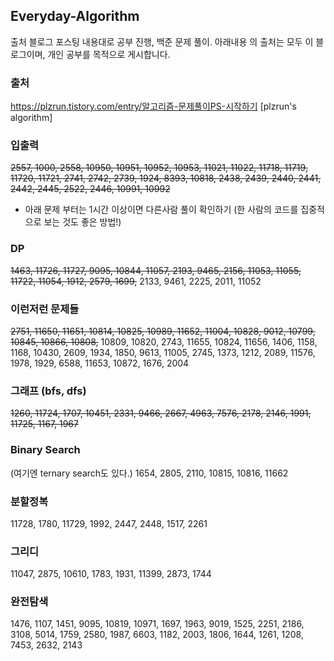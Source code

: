 ## Everyday-Algorithm
출처 블로그 포스팅 내용대로 공부 진행, 백준 문제 풀이.
아래내용 의 출처는 모두 이 블로그이며, 개인 공부를 목적으로 게시합니다.

### 출처
https://plzrun.tistory.com/entry/알고리즘-문제풀이PS-시작하기 [plzrun's algorithm]

### 입출력

~~2557, 1000, 2558, 10950, 10951, 10952, 10953, 11021, 11022, 11718, 11719, 11720, 11721, 2741, 2742, 2739, 1924, 8393, 10818, 2438, 2439, 2440, 2441, 2442, 2445, 2522, 2446, 10991, 10992~~

* 아래 문제 부터는 1시간 이상이면 다른사람 풀이 확인하기 (한 사람의 코드를 집중적으로 보는 것도 좋은 방법!)

### DP

~~1463, 11726, 11727, 9095, 10844, 11057, 2193, 9465, 2156, 11053, 11055, 11722,  11054, 1912, 2579, 1699,~~ 2133, 9461, 2225, 2011, 11052

### 이런저런 문제들

~~2751, 11650, 11651, 10814, 10825, 10989, 11652, 11004, 10828, 9012, 10799, 10845, 10866, 10808,~~ 10809, 10820, 2743, 11655, 10824, 11656, 1406, 1158, 1168, 10430, 2609, 1934, 1850, 9613, 11005, 2745, 1373, 1212, 2089, 11576, 1978, 1929, 6588, 11653, 10872, 1676, 2004

### 그래프 (bfs, dfs)

~~1260, 11724, 1707, 10451, 2331, 9466, 2667, 4963, 7576, 2178, 2146, 1991, 11725, 1167, 1967~~

### Binary Search

(여기엔 ternary search도 있다.)
1654, 2805, 2110, 10815, 10816, 11662

### 분할정복

11728, 1780, 11729, 1992, 2447, 2448, 1517, 2261

### 그리디

11047, 2875, 10610, 1783, 1931, 11399, 2873, 1744

### 완전탐색

1476, 1107, 1451, 9095, 10819, 10971, 1697, 1963, 9019, 1525, 2251, 2186, 3108, 5014, 1759, 2580, 1987, 6603, 1182, 2003, 1806, 1644, 1261, 1208, 7453, 2632, 2143
